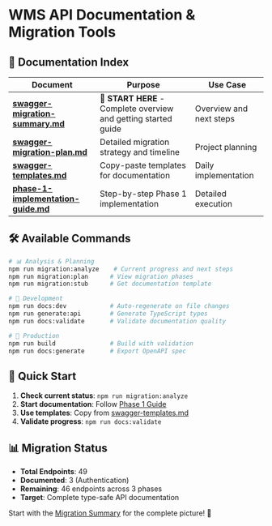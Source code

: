 # WMS API Documentation & Migration Tools

## 📖 Documentation Index

| Document | Purpose | Use Case |
|----------|---------|----------|
| **[swagger-migration-summary.md](swagger-migration-summary.md)** | 🎯 **START HERE** - Complete overview and getting started guide | Overview and next steps |
| **[swagger-migration-plan.md](swagger-migration-plan.md)** | Detailed migration strategy and timeline | Project planning |
| **[swagger-templates.md](swagger-templates.md)** | Copy-paste templates for documentation | Daily implementation |
| **[phase-1-implementation-guide.md](phase-1-implementation-guide.md)** | Step-by-step Phase 1 implementation | Detailed execution |

## 🛠️ Available Commands

```bash
# 📊 Analysis & Planning
npm run migration:analyze    # Current progress and next steps
npm run migration:plan      # View migration phases
npm run migration:stub      # Get documentation template

# 🔧 Development
npm run docs:dev            # Auto-regenerate on file changes  
npm run generate:api        # Generate TypeScript types
npm run docs:validate       # Validate documentation quality

# 🚀 Production
npm run build               # Build with validation
npm run docs:generate       # Export OpenAPI spec
```

## 🚀 Quick Start

1. **Check current status**: `npm run migration:analyze`
2. **Start documentation**: Follow [Phase 1 Guide](phase-1-implementation-guide.md)
3. **Use templates**: Copy from [swagger-templates.md](swagger-templates.md)
4. **Validate progress**: `npm run docs:validate`

## 📊 Migration Status

- **Total Endpoints**: 49
- **Documented**: 3 (Authentication)
- **Remaining**: 46 endpoints across 3 phases
- **Target**: Complete type-safe API documentation

Start with the [Migration Summary](swagger-migration-summary.md) for the complete picture! 🎯